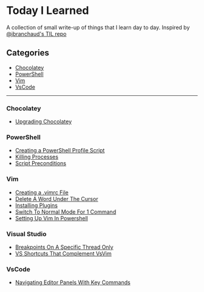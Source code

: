 # Today I Learned

A collection of small write-up of things that I learn day to day. Inspired by [@jbranchaud's TIL repo](https://github.com/jbranchaud/til)

## Categories

* [Chocolatey](#chocolatey)
* [PowerShell](#powershell)
* [Vim](#vim)
* [VsCode](#vscode)

---

### Chocolatey
* [Upgrading Chocolatey](chocolatey(Updating_Chocolatey.md))

### PowerShell
* [Creating a PowerShell Profile Script](powershell/Powershell_Profile_Scripts.md)
* [Killing Processes](powershell/Killing_Processes.md)
* [Script Preconditions](powershell/Require_Preconditions_To_Run_Powershell.md)

### Vim
* [Creating a .vimrc File](vim/Creating_A_Vimrc_File.md)
* [Delete A Word Under The Cursor](vim/Delete_Word_Under_Cursor.md)
* [Installing Plugins](vim/Adding_a_Plugin.md)
* [Switch To Normal Mode For 1 Command](vim/Normal_Mode_For_One_Command.md)
* [Setting Up Vim In Powershell](vim/Setting_Up_Vim_In_Powershell)

### Visual Studio
* [Breakpoints On A Specific Thread Only](visualstudio/Debugging_Single_Thread.md)
* [VS Shortcuts That Complement VsVim](visualstudio/KeyCommands_That_Complement_VsVim.md)

### VsCode
* [Navigating Editor Panels With Key Commands](vscode/Navigating_Editor_Panels_KeyCommands.md)
